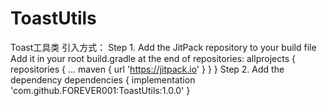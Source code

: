# ToastUtils
Toast工具类
引入方式：
Step 1. Add the JitPack repository to your build file
Add it in your root build.gradle at the end of repositories:
	allprojects {
		repositories {
			...
			maven { url 'https://jitpack.io' }
		}
	}
  Step 2. Add the dependency
  dependencies {
	        implementation 'com.github.FOREVER001:ToastUtils:1.0.0'
	}
